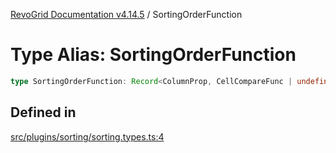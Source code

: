 [RevoGrid Documentation v4.14.5](README.md) / SortingOrderFunction

# Type Alias: SortingOrderFunction

```ts
type SortingOrderFunction: Record<ColumnProp, CellCompareFunc | undefined>;
```

## Defined in

[src/plugins/sorting/sorting.types.ts:4](https://github.com/revolist/revogrid/blob/395fb64310e6654557393205ff295dbb2f4142c5/src/plugins/sorting/sorting.types.ts#L4)
